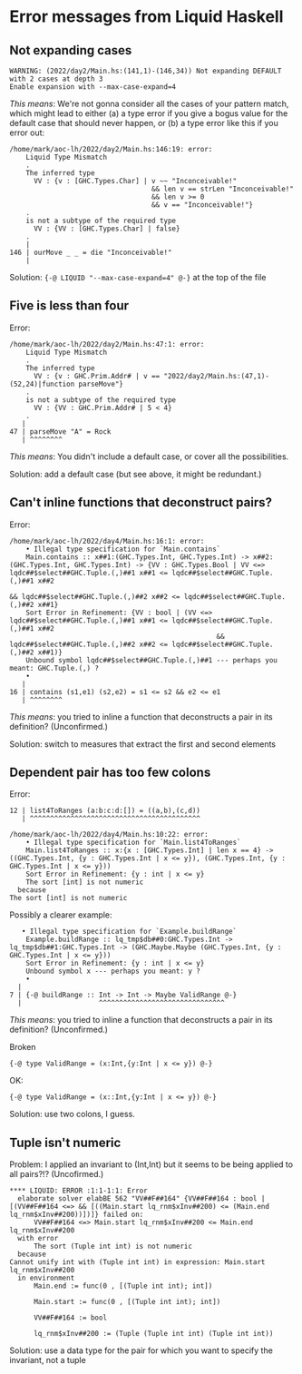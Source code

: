 # Error messages from Liquid Haskell

## Not expanding cases

```
WARNING: (2022/day2/Main.hs:(141,1)-(146,34)) Not expanding DEFAULT with 2 cases at depth 3
Enable expansion with --max-case-expand=4
```

*This means*:  We're not gonna consider all the cases of your pattern match,
which might lead to either (a) a type error if you give a bogus value for
the default case that should never happen, or (b) a type error like this
if you error out:

```
/home/mark/aoc-lh/2022/day2/Main.hs:146:19: error:
    Liquid Type Mismatch
    .
    The inferred type
      VV : {v : [GHC.Types.Char] | v ~~ "Inconceivable!"
                                   && len v == strLen "Inconceivable!"
                                   && len v >= 0
                                   && v == "Inconceivable!"}
    .
    is not a subtype of the required type
      VV : {VV : [GHC.Types.Char] | false}
    .
    |
146 | ourMove _ _ = die "Inconceivable!"
    |
```

Solution: `{-@ LIQUID "--max-case-expand=4" @-}` at the top of the file

## Five is less than four

Error:

```
/home/mark/aoc-lh/2022/day2/Main.hs:47:1: error:
    Liquid Type Mismatch
    .
    The inferred type
      VV : {v : GHC.Prim.Addr# | v == "2022/day2/Main.hs:(47,1)-(52,24)|function parseMove"}
    .
    is not a subtype of the required type
      VV : {VV : GHC.Prim.Addr# | 5 < 4}
    .
   |
47 | parseMove "A" = Rock
   | ^^^^^^^^
```

*This means*:  You didn't include a default case, or cover all the
possibilities.

Solution: add a default case (but see above, it might be redundant.)

## Can't inline functions that deconstruct pairs?

Error:

```
/home/mark/aoc-lh/2022/day4/Main.hs:16:1: error:
    • Illegal type specification for `Main.contains`
    Main.contains :: x##1:(GHC.Types.Int, GHC.Types.Int) -> x##2:(GHC.Types.Int, GHC.Types.Int) -> {VV : GHC.Types.Bool | VV <=> lqdc##$select##GHC.Tuple.(,)##1 x##1 <= lqdc##$select##GHC.Tuple.(,)##1 x##2
                                                                                                                                 && lqdc##$select##GHC.Tuple.(,)##2 x##2 <= lqdc##$select##GHC.Tuple.(,)##2 x##1}
    Sort Error in Refinement: {VV : bool | (VV <=> lqdc##$select##GHC.Tuple.(,)##1 x##1 <= lqdc##$select##GHC.Tuple.(,)##1 x##2
                                                   && lqdc##$select##GHC.Tuple.(,)##2 x##2 <= lqdc##$select##GHC.Tuple.(,)##2 x##1)}
    Unbound symbol lqdc##$select##GHC.Tuple.(,)##1 --- perhaps you meant: GHC.Tuple.(,) ?
    • 
   |
16 | contains (s1,e1) (s2,e2) = s1 <= s2 && e2 <= e1
   | ^^^^^^^^
```

*This means*: you tried to inline a function that deconstructs a pair in its definition?  (Unconfirmed.)

Solution: switch to measures that extract the first and second elements


## Dependent pair has too few colons

Error:

```
12 | list4ToRanges (a:b:c:d:[]) = ((a,b),(c,d))
   | ^^^^^^^^^^^^^^^^^^^^^^^^^^^^^^^^^^^^^^^^^^

/home/mark/aoc-lh/2022/day4/Main.hs:10:22: error:
    • Illegal type specification for `Main.list4ToRanges`
    Main.list4ToRanges :: x:{x : [GHC.Types.Int] | len x == 4} -> ((GHC.Types.Int, {y : GHC.Types.Int | x <= y}), (GHC.Types.Int, {y : GHC.Types.Int | x <= y}))
    Sort Error in Refinement: {y : int | x <= y}
    The sort [int] is not numeric
  because
The sort [int] is not numeric
```

Possibly a clearer example:
```
   • Illegal type specification for `Example.buildRange`
    Example.buildRange :: lq_tmp$db##0:GHC.Types.Int -> lq_tmp$db##1:GHC.Types.Int -> (GHC.Maybe.Maybe (GHC.Types.Int, {y : GHC.Types.Int | x <= y}))
    Sort Error in Refinement: {y : int | x <= y}
    Unbound symbol x --- perhaps you meant: y ?
    • 
  |
7 | {-@ buildRange :: Int -> Int -> Maybe ValidRange @-}
  |                   ^^^^^^^^^^^^^^^^^^^^^^^^^^^^^^^
```


*This means*: you tried to inline a function that deconstructs a pair in its definition?  (Unconfirmed.)

Broken
```:
{-@ type ValidRange = (x:Int,{y:Int | x <= y}) @-}
```

OK:
```
{-@ type ValidRange = (x::Int,{y:Int | x <= y}) @-}
```

Solution: use two colons, I guess.

## Tuple isn't numeric

Problem: I applied an invariant to (Int,Int) but it seems to be being applied to all pairs?!?  (Uncofirmed.)

```
**** LIQUID: ERROR :1:1-1:1: Error
  elaborate solver elabBE 562 "VV##F##164" {VV##F##164 : bool | [(VV##F##164 <=> && [((Main.start lq_rnm$xInv##200) <= (Main.end lq_rnm$xInv##200))])]} failed on:
      VV##F##164 <=> Main.start lq_rnm$xInv##200 <= Main.end lq_rnm$xInv##200
  with error
      The sort (Tuple int int) is not numeric
  because
Cannot unify int with (Tuple int int) in expression: Main.start lq_rnm$xInv##200 
  in environment
      Main.end := func(0 , [(Tuple int int); int])

      Main.start := func(0 , [(Tuple int int); int])

      VV##F##164 := bool

      lq_rnm$xInv##200 := (Tuple (Tuple int int) (Tuple int int)) 
```

Solution: use a data type for the pair for which you want to specify the invariant, not a tuple
